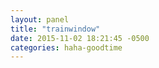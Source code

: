 ```yaml
---
layout: panel
title: "trainwindow"
date: 2015-11-02 18:21:45 -0500
categories: haha-goodtime
---
```

